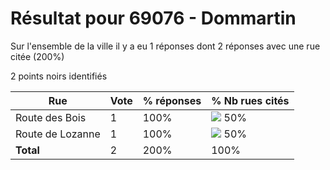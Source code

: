 # Résultat pour 69076 - Dommartin

Sur l'ensemble de la ville il y a eu 1 réponses dont 2 réponses avec une rue citée (200%)

2 points noirs identifiés

| Rue | Vote | % réponses | % Nb rues cités|
|-----|------|------------|----------------|
| Route des Bois | 1 | 100% | <img src="../../img/bar_50.gif" />&nbsp;50%|
| Route de Lozanne | 1 | 100% | <img src="../../img/bar_50.gif" />&nbsp;50%|
| **Total** | 2 | 200% | 100%|
